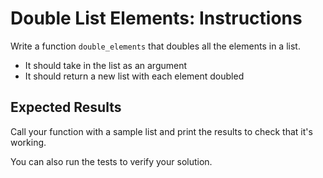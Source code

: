 # Double List Elements: Instructions

Write a function `double_elements` that doubles all the elements in a list.

* It should take in the list as an argument
* It should return a new list with each element doubled

## Expected Results

Call your function with a sample list and print the results to check that it's working.

You can also run the tests to verify your solution.